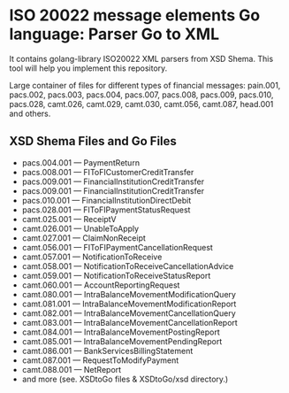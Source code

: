 # ISO 20022 message elements Go language: Parser Go to XML

It contains golang-library ISO20022 XML parsers from XSD Shema. This tool will help you implement this repository.

Large container of files for different types of financial messages: pain.001, pacs.002, pacs.003, pacs.004, pacs.007, pacs.008, pacs.009, pacs.010, pacs.028, camt.026, camt.029, camt.030, camt.056, camt.087, head.001 and others.

## XSD Shema Files and Go Files

* pacs.004.001 — PaymentReturn
* pacs.008.001 — FIToFICustomerCreditTransfer
* pacs.009.001 — FinancialInstitutionCreditTransfer
* pacs.009.001 — FinancialInstitutionCreditTransfer
* pacs.010.001 — FinancialInstitutionDirectDebit
* pacs.028.001 — FIToFIPaymentStatusRequest
* camt.025.001 — ReceiptV
* camt.026.001 — UnableToApply
* camt.027.001 — ClaimNonReceipt
* camt.056.001 — FIToFIPaymentCancellationRequest
* camt.057.001 — NotificationToReceive
* camt.058.001 — NotificationToReceiveCancellationAdvice
* camt.059.001 — NotificationToReceiveStatusReport
* camt.060.001 — AccountReportingRequest
* camt.080.001 — IntraBalanceMovementModificationQuery
* camt.081.001 — IntraBalanceMovementModificationReport
* camt.082.001 — IntraBalanceMovementCancellationQuery
* camt.083.001 — IntraBalanceMovementCancellationReport
* camt.084.001 — IntraBalanceMovementPostingReport
* camt.085.001 — IntraBalanceMovementPendingReport
* camt.086.001 — BankServicesBillingStatement
* camt.087.001 — RequestToModifyPayment
* camt.088.001 — NetReport
* and more (see. XSDtoGo files & XSDtoGo/xsd directory.)
